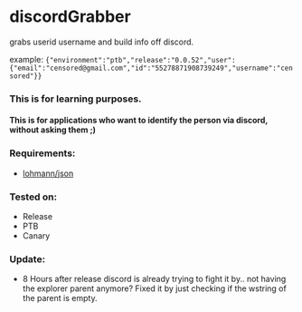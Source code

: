 # discordGrabber
grabs userid username and build info off discord.

example: 
`{"environment":"ptb","release":"0.0.52","user":{"email":"censored@gmail.com","id":"55278871908739249","username":"censored"}}`

### This is for learning purposes.

#### This is for applications who want to identify the person via discord, without asking them ;)


### Requirements:
- [lohmann/json](https://github.com/nlohmann/json)

### Tested on:
- Release
- PTB 
- Canary
### Update:
- 8 Hours after release discord is already trying to fight it by.. not having the explorer parent anymore?
  Fixed it by just checking if the wstring of the parent is empty.
